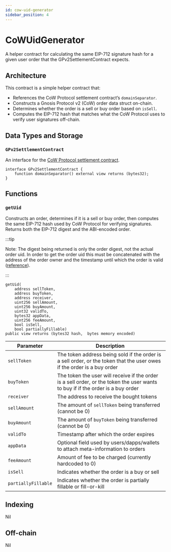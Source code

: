 ```yaml
---
id: cow-uid-generator
sidebar_position: 4
---
```


# CoWUidGenerator

A helper contract for calculating the same EIP-712 signature hash for a given user order that the GPv2SettlementContract expects.

## Architecture
This contract is a simple helper contract that:

- References the CoW Protocol settlement contract’s `domainSeparator`.
- Constructs a Gnosis Protocol v2 (CoW) order data struct on-chain.
- Determines whether the order is a sell or buy order based on `isSell`.
- Computes the EIP-712 hash that matches what the CoW Protocol uses to verify user signatures off-chain.

## Data Types and Storage

### `GPv2SettlementContract`
An interface for the [CoW Protocol settlement contract](../core/settlement.md).

```solidity
interface GPv2SettlementContract {
    function domainSeparator() external view returns (bytes32);
}
```

## Functions

### `getUid`
Constructs an order, determines if it is a sell or buy order, then computes the same EIP-712 hash used by CoW Protocol for verifying signatures. Returns both the EIP-712 digest and the ABI-encoded order.

:::tip

Note: The digest being returned is only the order digest, not the actual order uid. In order to get the order uid this must be concatenated with the address of the order owner and the timestamp until which the order is valid ([reference](../settlement.md#orderuid)).

:::

```solidity
getUid(
    address sellToken,
    address buyToken,
    address receiver,
    uint256 sellAmount,
    uint256 buyAmount,
    uint32 validTo,
    bytes32 appData,
    uint256 feeAmount,
    bool isSell,
    bool partiallyFillable)
public view returns (bytes32 hash,  bytes memory encoded)
```

| **Parameter** | **Description** |
| --- | --- |
| `sellToken` | The token address being sold if the order is a sell order, or the token that the user owes if the order is a buy order |
| `buyToken` | The token the user will receive if the order is a sell order, or the token the user wants to buy if if the order is a buy order |
| `receiver` | The address to receive the bought tokens |
| `sellAmount` | The amount of `sellToken` being transferred (cannot be 0) |
| `buyAmount` | The amount of `buyToken` being transferred (cannot be 0) |
| `validTo` | Timestamp after which the order expires |
| `appData` |  Optional field used by users/dapps/wallets to attach meta-information to orders |
| `feeAmount` | Amount of fee to be charged (currently hardcoded to 0)  |
| `isSell` | Indicates whether the order is a buy or sell |
| `partiallyFillable` | Indicates whether the order is partially fillable or fill-or-kill |

## Indexing
Nil

## Off-chain
Nil
